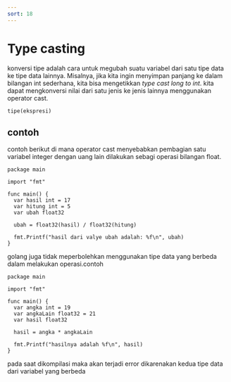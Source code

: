 ```yaml
---
sort: 18
---
```


# Type casting

konversi tipe adalah cara untuk megubah suatu variabel dari satu tipe data ke tipe data lainnya. Misalnya, jika kita ingin menyimpan panjang ke dalam bilangan int sederhana, kita bisa mengetikkan _type cast long to int_. kita dapat mengkonversi nilai dari satu jenis ke jenis lainnya menggunakan operator cast.

```
tipe(ekspresi)
```

## contoh

contoh berikut di mana operator cast menyebabkan pembagian satu variabel integer dengan uang lain dilakukan sebagi operasi bilangan float.

```golang
package main

import "fmt"

func main() {
  var hasil int = 17
  var hitung int = 5
  var ubah float32

  ubah = float32(hasil) / float32(hitung)

  fmt.Printf("hasil dari valye ubah adalah: %f\n", ubah)
}
```

golang juga tidak meperbolehkan menggunakan tipe data yang berbeda dalam melakukan operasi.contoh

```golang
package main

import "fmt"

func main() {
  var angka int = 19
  var angkaLain float32 = 21
  var hasil float32

  hasil = angka * angkaLain

  fmt.Printf("hasilnya adalah %f\n", hasil)
}
```

pada saat dikompilasi maka akan terjadi error dikarenakan kedua tipe data dari variabel yang berbeda
